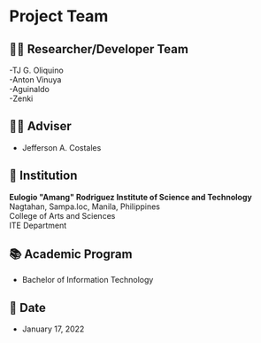 # Project Team

## 🧑‍💻 Researcher/Developer Team
-TJ G. Oliquino<br>
-Anton Vinuya<br>
-Aguinaldo<br>
-Zenki<br>

## 👨‍🏫 Adviser
- Jefferson A. Costales  

## 🏫 Institution
**Eulogio "Amang" Rodriguez Institute of Science and Technology**  
Nagtahan, Sampa.loc, Manila, Philippines  
College of Arts and Sciences  
ITE Department  

## 📚 Academic Program
- Bachelor of Information Technology

## 📅 Date
- January 17, 2022
